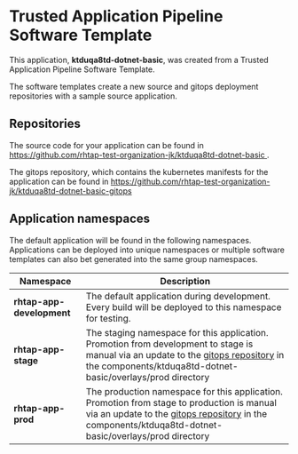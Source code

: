 # Trusted Application Pipeline Software Template

This application, **ktduqa8td-dotnet-basic**, was created from a Trusted Application Pipeline Software Template.

The software templates create a new source and gitops deployment repositories with a sample source application. 

## Repositories

The source code for your application can be found in [https://github.com/rhtap-test-organization-jk/ktduqa8td-dotnet-basic ](https://github.com/rhtap-test-organization-jk/ktduqa8td-dotnet-basic ).
 
The gitops repository, which contains the kubernetes manifests for the application can be found in 
[https://github.com/rhtap-test-organization-jk/ktduqa8td-dotnet-basic-gitops ](https://github.com/rhtap-test-organization-jk/ktduqa8td-dotnet-basic-gitops ) 

## Application namespaces 

The default application will be found in the following namespaces. Applications can be deployed into unique namespaces or multiple software templates can also bet generated into the same group namespaces.  

|  Namespace   |  Description   |  
| -------- | -------- |   
| **rhtap-app-development** | The default application during development. Every build will be deployed to this namespace for testing. | 
| **rhtap-app-stage** | The staging namespace for this application. Promotion from development to stage is manual via an update to the [gitops repository](https://github.com/rhtap-test-organization-jk/ktduqa8td-dotnet-basic-gitops ) in the components/ktduqa8td-dotnet-basic/overlays/prod directory |  
| **rhtap-app-prod** | The production namespace for this application. Promotion from stage to production is manual via an update to the [gitops repository](https://github.com/rhtap-test-organization-jk/ktduqa8td-dotnet-basic-gitops ) in the components/ktduqa8td-dotnet-basic/overlays/prod directory | 